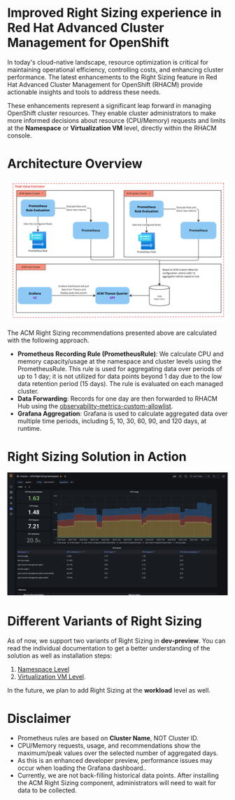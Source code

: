 # Improved Right Sizing experience in Red Hat Advanced Cluster Management for OpenShift

In today's cloud-native landscape, resource optimization is critical for maintaining operational efficiency, controlling costs, and enhancing cluster performance. The latest enhancements to the Right Sizing feature in Red Hat Advanced Cluster Management for OpenShift (RHACM) provide actionable insights and tools to address these needs.

These enhancements represent a significant leap forward in managing OpenShift cluster resources. They enable cluster administrators to make more informed decisions about resource (CPU/Memory) requests and limits at the **Namespace** or **Virtualization VM** level, directly within the RHACM console.

# Architecture Overview 

![ACM Right Sizing Architecture Overview](./data-assets/images/enhanced-dev-preview-architecture.jpg)

The ACM Right Sizing recommendations presented above are calculated with the following approach.
* **Prometheus Recording Rule (PrometheusRule)**: We calculate CPU and memory capacity/usage at the namespace and cluster levels using the PrometheusRule. This rule is used for aggregating data over periods of up to 1 day; it is not utilized for data points beyond 1 day due to the low data retention period (15 days). The rule is evaluated on each managed cluster.
* **Data Forwarding**: Records for one day are then forwarded to RHACM Hub using the [observability-metrics-custom-allowlist](https://docs.redhat.com/en/documentation/red_hat_advanced_cluster_management_for_kubernetes/2.12/html-single/observability/index#creating-custom-rules).
* **Grafana Aggregation**: Grafana is used to calculate aggregated data over multiple time periods, including 5, 10, 30, 60, 90, and 120 days, at runtime.

# Right Sizing Solution in Action

![ACM Right Sizing Grafana dashboard](./data-assets/rs-namespace/images/grafana-overview.png)

# Different Variants of Right Sizing 

As of now, we support two variants of Right Sizing in **dev-preview**. You can read the individual documentation to get a better understanding of the solution as well as installation steps:
1. [Namespace Level](./docs/rs-namespace/README.md) 
2. [Virtualization VM Level](./docs/rs-virtualization/README.md). 

In the future, we plan to add Right Sizing at the **workload** level as well. 

# Disclaimer

* Prometheus rules are based on **Cluster Name**, NOT Cluster ID.
* CPU/Memory requests, usage, and recommendations show the maximum/peak values over the selected number of aggregated days.
* As this is an enhanced developer preview, performance issues may occur when loading the Grafana dashboard..
* Currently, we are not back-filling historical data points. After installing the ACM Right Sizing component, administrators will need to wait for data to be collected.
